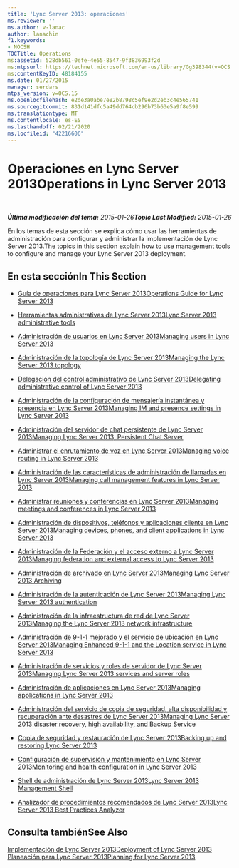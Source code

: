 ```yaml
---
title: 'Lync Server 2013: operaciones'
ms.reviewer: ''
ms.author: v-lanac
author: lanachin
f1.keywords:
- NOCSH
TOCTitle: Operations
ms:assetid: 528db561-0efe-4e55-8547-9f3836993f2d
ms:mtpsurl: https://technet.microsoft.com/en-us/library/Gg398344(v=OCS.15)
ms:contentKeyID: 48184155
ms.date: 01/27/2015
manager: serdars
mtps_version: v=OCS.15
ms.openlocfilehash: e2de3a0abe7e82b8798c5ef9e2d2eb3c4e565741
ms.sourcegitcommit: 831d141dfc5a49dd764cb296b73b63e5a9f8e599
ms.translationtype: MT
ms.contentlocale: es-ES
ms.lasthandoff: 02/21/2020
ms.locfileid: "42216606"
---
```

<div data-xmlns="http://www.w3.org/1999/xhtml">

<div class="topic" data-xmlns="http://www.w3.org/1999/xhtml" data-msxsl="urn:schemas-microsoft-com:xslt" data-cs="https://msdn.microsoft.com/">

<div data-asp="https://msdn2.microsoft.com/asp">

# <a name="operations-in-lync-server-2013"></a><span data-ttu-id="5c4f2-102">Operaciones en Lync Server 2013</span><span class="sxs-lookup"><span data-stu-id="5c4f2-102">Operations in Lync Server 2013</span></span>

</div>

<div id="mainSection">

<div id="mainBody">

<span> </span>

<span data-ttu-id="5c4f2-103">_**Última modificación del tema:** 2015-01-26_</span><span class="sxs-lookup"><span data-stu-id="5c4f2-103">_**Topic Last Modified:** 2015-01-26_</span></span>

<span data-ttu-id="5c4f2-104">En los temas de esta sección se explica cómo usar las herramientas de administración para configurar y administrar la implementación de Lync Server 2013.</span><span class="sxs-lookup"><span data-stu-id="5c4f2-104">The topics in this section explain how to use management tools to configure and manage your Lync Server 2013 deployment.</span></span>

<div>

## <a name="in-this-section"></a><span data-ttu-id="5c4f2-105">En esta sección</span><span class="sxs-lookup"><span data-stu-id="5c4f2-105">In This Section</span></span>

  - [<span data-ttu-id="5c4f2-106">Guía de operaciones para Lync Server 2013</span><span class="sxs-lookup"><span data-stu-id="5c4f2-106">Operations Guide for Lync Server 2013</span></span>](lync-server-2013-operations-guide.md)

  - [<span data-ttu-id="5c4f2-107">Herramientas administrativas de Lync Server 2013</span><span class="sxs-lookup"><span data-stu-id="5c4f2-107">Lync Server 2013 administrative tools</span></span>](lync-server-2013-lync-server-administrative-tools.md)

  - [<span data-ttu-id="5c4f2-108">Administración de usuarios en Lync Server 2013</span><span class="sxs-lookup"><span data-stu-id="5c4f2-108">Managing users in Lync Server 2013</span></span>](lync-server-2013-managing-users-in-lync-server.md)

  - [<span data-ttu-id="5c4f2-109">Administración de la topología de Lync Server 2013</span><span class="sxs-lookup"><span data-stu-id="5c4f2-109">Managing the Lync Server 2013 topology</span></span>](lync-server-2013-managing-the-lync-server-topology.md)

  - [<span data-ttu-id="5c4f2-110">Delegación del control administrativo de Lync Server 2013</span><span class="sxs-lookup"><span data-stu-id="5c4f2-110">Delegating administrative control of Lync Server 2013</span></span>](lync-server-2013-delegating-administrative-control-of-lync-server.md)

  - [<span data-ttu-id="5c4f2-111">Administración de la configuración de mensajería instantánea y presencia en Lync Server 2013</span><span class="sxs-lookup"><span data-stu-id="5c4f2-111">Managing IM and presence settings in Lync Server 2013</span></span>](lync-server-2013-managing-im-and-presence-settings.md)

  - [<span data-ttu-id="5c4f2-112">Administración del servidor de chat persistente de Lync Server 2013</span><span class="sxs-lookup"><span data-stu-id="5c4f2-112">Managing Lync Server 2013, Persistent Chat Server</span></span>](managing-lync-server-2013-persistent-chat-server.md)

  - [<span data-ttu-id="5c4f2-113">Administrar el enrutamiento de voz en Lync Server 2013</span><span class="sxs-lookup"><span data-stu-id="5c4f2-113">Managing voice routing in Lync Server 2013</span></span>](lync-server-2013-managing-voice-routing.md)

  - [<span data-ttu-id="5c4f2-114">Administración de las características de administración de llamadas en Lync Server 2013</span><span class="sxs-lookup"><span data-stu-id="5c4f2-114">Managing call management features in Lync Server 2013</span></span>](lync-server-2013-managing-call-management-features.md)

  - [<span data-ttu-id="5c4f2-115">Administrar reuniones y conferencias en Lync Server 2013</span><span class="sxs-lookup"><span data-stu-id="5c4f2-115">Managing meetings and conferences in Lync Server 2013</span></span>](lync-server-2013-managing-meetings-and-conferences.md)

  - [<span data-ttu-id="5c4f2-116">Administración de dispositivos, teléfonos y aplicaciones cliente en Lync Server 2013</span><span class="sxs-lookup"><span data-stu-id="5c4f2-116">Managing devices, phones, and client applications in Lync Server 2013</span></span>](lync-server-2013-managing-devices-phones-and-client-applications.md)

  - [<span data-ttu-id="5c4f2-117">Administración de la Federación y el acceso externo a Lync Server 2013</span><span class="sxs-lookup"><span data-stu-id="5c4f2-117">Managing federation and external access to Lync Server 2013</span></span>](lync-server-2013-managing-federation-and-external-access-to-lync-server-2013.md)

  - [<span data-ttu-id="5c4f2-118">Administración de archivado en Lync Server 2013</span><span class="sxs-lookup"><span data-stu-id="5c4f2-118">Managing Lync Server 2013 Archiving</span></span>](lync-server-2013-managing-archiving.md)

  - [<span data-ttu-id="5c4f2-119">Administración de la autenticación de Lync Server 2013</span><span class="sxs-lookup"><span data-stu-id="5c4f2-119">Managing Lync Server 2013 authentication</span></span>](lync-server-2013-managing-lync-server-authentication.md)

  - [<span data-ttu-id="5c4f2-120">Administración de la infraestructura de red de Lync Server 2013</span><span class="sxs-lookup"><span data-stu-id="5c4f2-120">Managing the Lync Server 2013 network infrastructure</span></span>](lync-server-2013-managing-the-lync-server-2013-network-infrastructure.md)

  - [<span data-ttu-id="5c4f2-121">Administración de 9-1-1 mejorado y el servicio de ubicación en Lync Server 2013</span><span class="sxs-lookup"><span data-stu-id="5c4f2-121">Managing Enhanced 9-1-1 and the Location service in Lync Server 2013</span></span>](lync-server-2013-managing-enhanced-9-1-1-and-the-location-service.md)

  - [<span data-ttu-id="5c4f2-122">Administración de servicios y roles de servidor de Lync Server 2013</span><span class="sxs-lookup"><span data-stu-id="5c4f2-122">Managing Lync Server 2013 services and server roles</span></span>](lync-server-2013-managing-lync-server-services-and-server-roles.md)

  - [<span data-ttu-id="5c4f2-123">Administración de aplicaciones en Lync Server 2013</span><span class="sxs-lookup"><span data-stu-id="5c4f2-123">Managing applications in Lync Server 2013</span></span>](lync-server-2013-managing-applications.md)

  - [<span data-ttu-id="5c4f2-124">Administración del servicio de copia de seguridad, alta disponibilidad y recuperación ante desastres de Lync Server 2013</span><span class="sxs-lookup"><span data-stu-id="5c4f2-124">Managing Lync Server 2013 disaster recovery, high availability, and Backup Service</span></span>](lync-server-2013-managing-lync-server-disaster-recovery-high-availability-and-backup-service.md)

  - [<span data-ttu-id="5c4f2-125">Copia de seguridad y restauración de Lync Server 2013</span><span class="sxs-lookup"><span data-stu-id="5c4f2-125">Backing up and restoring Lync Server 2013</span></span>](lync-server-2013-backing-up-and-restoring-lync-server.md)

  - [<span data-ttu-id="5c4f2-126">Configuración de supervisión y mantenimiento en Lync Server 2013</span><span class="sxs-lookup"><span data-stu-id="5c4f2-126">Monitoring and health configuration in Lync Server 2013</span></span>](lync-server-2013-monitoring-and-health-configuration.md)

  - [<span data-ttu-id="5c4f2-127">Shell de administración de Lync Server 2013</span><span class="sxs-lookup"><span data-stu-id="5c4f2-127">Lync Server 2013 Management Shell</span></span>](lync-server-2013-lync-server-management-shell.md)

  - [<span data-ttu-id="5c4f2-128">Analizador de procedimientos recomendados de Lync Server 2013</span><span class="sxs-lookup"><span data-stu-id="5c4f2-128">Lync Server 2013 Best Practices Analyzer</span></span>](lync-server-2013-lync-server-best-practices-analyzer.md)

</div>

<div>

## <a name="see-also"></a><span data-ttu-id="5c4f2-129">Consulta también</span><span class="sxs-lookup"><span data-stu-id="5c4f2-129">See Also</span></span>


[<span data-ttu-id="5c4f2-130">Implementación de Lync Server 2013</span><span class="sxs-lookup"><span data-stu-id="5c4f2-130">Deployment of Lync Server 2013</span></span>](lync-server-2013-deployment.md)  
[<span data-ttu-id="5c4f2-131">Planeación para Lync Server 2013</span><span class="sxs-lookup"><span data-stu-id="5c4f2-131">Planning for Lync Server 2013</span></span>](lync-server-2013-planning.md)  
  

</div>

</div>

<span> </span>

</div>

</div>

</div>

